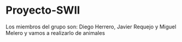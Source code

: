 # Proyecto-SWII
Los miembros del grupo son: Diego Herrero, Javier Requejo y Miguel Melero y vamos a realizarlo de animales
